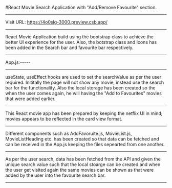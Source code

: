 #React Movie Search Application with "Add/Remove Favourite" section.
*****************************************************************************************
Visit URL: https://4o0slg-3000.preview.csb.app/
*****************************************************************************************

React Movie Application build using the bootstrap class to achieve the better UI experience for the user.
Also, the botstrap class and Icons has been added in the Search bar and favourite bar respectively.

*****************************************************************************************

App.js:-----
*********************************
useState, useEffect hooks are used to set the searchValue as per the user required. Inititally the page will not show any movie,
instead use the search bar for the functionality. Also the local storage has been created so the when the user comes again, he will
having the "Add to Favourites" movies that were added earlier.
************************************************************************************************************************************

This React movie app has been prepared by keeping the netflix UI in mind; movies appears to be reflected in the card view format.
*********************************
Different components such as AddFavoruite.js, MovieList.js, MovieListHeading etc. has been created so that data can be fetched and can be
received in the App.js keeping the files sepearted from one another.
*********************************
As per the user search, data has been fetched from the API and given the unique search value such that the local stoarge can be created
and when the user get visited again the same movies can be shown as that were added by the user into the favourite search bar.
*********************************

